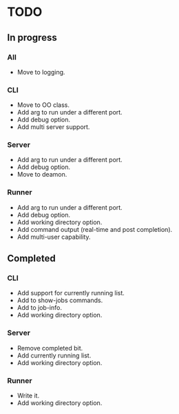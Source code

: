 # TODO

## In progress

### All
  * Move to logging.

### CLI
  * Move to OO class.
  * Add arg to run under a different port.
  * Add debug option.
  * Add multi server support.

### Server
  * Add arg to run under a different port.
  * Add debug option.
  * Move to deamon.


### Runner
  * Add arg to run under a different port.
  * Add debug option.
  * Add working directory option.
  * Add command output (real-time and post completion).
  * Add multi-user capability.

## Completed

### CLI
  * Add support for currently running list.
  * Add to show-jobs commands.
  * Add to job-info.
  * Add working directory option.

### Server
  * Remove completed bit.
  * Add currently running list.
  * Add working directory option.


### Runner
  * Write it.
  * Add working directory option.
